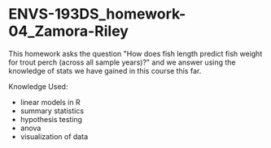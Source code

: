 # ENVS-193DS_homework-04_Zamora-Riley

This homework asks the question "How does fish length predict fish weight for trout perch (across all sample years)?" and we answer using the knowledge of stats we have gained in this course this far. 

Knowledge Used: 
- linear models in R
- summary statistics
- hypothesis testing
- anova
- visualization of data
